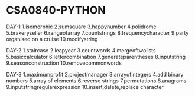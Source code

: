# CSA0840-PYTHON
DAY-1
1.isomorphic
2.sumsquare
3.happynumber
4.polidrome
5.brakeryseller
6.rangeofarray
7.countstrings
8.frequencycharacter
9.party organised on a cruise
10.modifystring


DAY-2
1.staircase
2.leapyear
3.countwords
4.mergeoftwolists
5.basiccalculator 
6.lettercombination
7.generateparentheses
8.inputstring
9.seasonconstruction
10.removecommonwords


DAY-3
1.maximumprofit
2.projectmanager
3.arrayofintegers
4.add binary numbers
5.array of elements
6.reverse strings
7.permutations
8.anagrams
9.inputstringregularexpression
10.insert,delete,replace character
